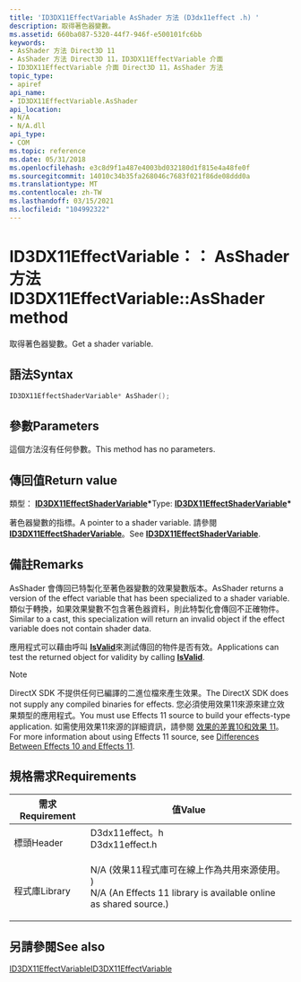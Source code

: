 ```yaml
---
title: 'ID3DX11EffectVariable AsShader 方法 (D3dx11effect .h) '
description: 取得著色器變數。
ms.assetid: 660ba087-5320-44f7-946f-e500101fc6bb
keywords:
- AsShader 方法 Direct3D 11
- AsShader 方法 Direct3D 11，ID3DX11EffectVariable 介面
- ID3DX11EffectVariable 介面 Direct3D 11，AsShader 方法
topic_type:
- apiref
api_name:
- ID3DX11EffectVariable.AsShader
api_location:
- N/A
- N/A.dll
api_type:
- COM
ms.topic: reference
ms.date: 05/31/2018
ms.openlocfilehash: e3c8d9f1a487e4003bd032180d1f815e4a48fe0f
ms.sourcegitcommit: 14010c34b35fa268046c7683f021f86de08ddd0a
ms.translationtype: MT
ms.contentlocale: zh-TW
ms.lasthandoff: 03/15/2021
ms.locfileid: "104992322"
---
```

# <a name="id3dx11effectvariableasshader-method"></a><span data-ttu-id="429d8-106">ID3DX11EffectVariable：： AsShader 方法</span><span class="sxs-lookup"><span data-stu-id="429d8-106">ID3DX11EffectVariable::AsShader method</span></span>

<span data-ttu-id="429d8-107">取得著色器變數。</span><span class="sxs-lookup"><span data-stu-id="429d8-107">Get a shader variable.</span></span>

## <a name="syntax"></a><span data-ttu-id="429d8-108">語法</span><span class="sxs-lookup"><span data-stu-id="429d8-108">Syntax</span></span>


```C++
ID3DX11EffectShaderVariable* AsShader();
```



## <a name="parameters"></a><span data-ttu-id="429d8-109">參數</span><span class="sxs-lookup"><span data-stu-id="429d8-109">Parameters</span></span>

<span data-ttu-id="429d8-110">這個方法沒有任何參數。</span><span class="sxs-lookup"><span data-stu-id="429d8-110">This method has no parameters.</span></span>

## <a name="return-value"></a><span data-ttu-id="429d8-111">傳回值</span><span class="sxs-lookup"><span data-stu-id="429d8-111">Return value</span></span>

<span data-ttu-id="429d8-112">類型： **[ **ID3DX11EffectShaderVariable**](id3dx11effectshadervariable.md)\***</span><span class="sxs-lookup"><span data-stu-id="429d8-112">Type: **[**ID3DX11EffectShaderVariable**](id3dx11effectshadervariable.md)\***</span></span>

<span data-ttu-id="429d8-113">著色器變數的指標。</span><span class="sxs-lookup"><span data-stu-id="429d8-113">A pointer to a shader variable.</span></span> <span data-ttu-id="429d8-114">請參閱 [**ID3DX11EffectShaderVariable**](id3dx11effectshadervariable.md)。</span><span class="sxs-lookup"><span data-stu-id="429d8-114">See [**ID3DX11EffectShaderVariable**](id3dx11effectshadervariable.md).</span></span>

## <a name="remarks"></a><span data-ttu-id="429d8-115">備註</span><span class="sxs-lookup"><span data-stu-id="429d8-115">Remarks</span></span>

<span data-ttu-id="429d8-116">AsShader 會傳回已特製化至著色器變數的效果變數版本。</span><span class="sxs-lookup"><span data-stu-id="429d8-116">AsShader returns a version of the effect variable that has been specialized to a shader variable.</span></span> <span data-ttu-id="429d8-117">類似于轉換，如果效果變數不包含著色器資料，則此特製化會傳回不正確物件。</span><span class="sxs-lookup"><span data-stu-id="429d8-117">Similar to a cast, this specialization will return an invalid object if the effect variable does not contain shader data.</span></span>

<span data-ttu-id="429d8-118">應用程式可以藉由呼叫 [**IsValid**](id3dx11effectvariable-isvalid.md)來測試傳回的物件是否有效。</span><span class="sxs-lookup"><span data-stu-id="429d8-118">Applications can test the returned object for validity by calling [**IsValid**](id3dx11effectvariable-isvalid.md).</span></span>

> [!Note]  
> <span data-ttu-id="429d8-119">DirectX SDK 不提供任何已編譯的二進位檔來產生效果。</span><span class="sxs-lookup"><span data-stu-id="429d8-119">The DirectX SDK does not supply any compiled binaries for effects.</span></span> <span data-ttu-id="429d8-120">您必須使用效果11來源來建立效果類型的應用程式。</span><span class="sxs-lookup"><span data-stu-id="429d8-120">You must use Effects 11 source to build your effects-type application.</span></span> <span data-ttu-id="429d8-121">如需使用效果11來源的詳細資訊，請參閱 [效果的差異10和效果 11](d3d11-graphics-programming-guide-effects-differences.md)。</span><span class="sxs-lookup"><span data-stu-id="429d8-121">For more information about using Effects 11 source, see [Differences Between Effects 10 and Effects 11](d3d11-graphics-programming-guide-effects-differences.md).</span></span>

 

## <a name="requirements"></a><span data-ttu-id="429d8-122">規格需求</span><span class="sxs-lookup"><span data-stu-id="429d8-122">Requirements</span></span>



| <span data-ttu-id="429d8-123">需求</span><span class="sxs-lookup"><span data-stu-id="429d8-123">Requirement</span></span> | <span data-ttu-id="429d8-124">值</span><span class="sxs-lookup"><span data-stu-id="429d8-124">Value</span></span> |
|--------------------|----------------------------------------------------------------------------------------------------------------------------------------------|
| <span data-ttu-id="429d8-125">標頭</span><span class="sxs-lookup"><span data-stu-id="429d8-125">Header</span></span><br/>  | <dl> <span data-ttu-id="429d8-126"><dt>D3dx11effect。h</dt></span><span class="sxs-lookup"><span data-stu-id="429d8-126"><dt>D3dx11effect.h</dt></span></span> </dl>                                                    |
| <span data-ttu-id="429d8-127">程式庫</span><span class="sxs-lookup"><span data-stu-id="429d8-127">Library</span></span><br/> | <dl> <span data-ttu-id="429d8-128"><dt>N/A (效果11程式庫可在線上作為共用來源使用。 ) </dt></span><span class="sxs-lookup"><span data-stu-id="429d8-128"><dt>N/A (An Effects 11 library is available online as shared source.)</dt></span></span> </dl> |



## <a name="see-also"></a><span data-ttu-id="429d8-129">另請參閱</span><span class="sxs-lookup"><span data-stu-id="429d8-129">See also</span></span>

<dl> <dt>

[<span data-ttu-id="429d8-130">ID3DX11EffectVariable</span><span class="sxs-lookup"><span data-stu-id="429d8-130">ID3DX11EffectVariable</span></span>](id3dx11effectvariable.md)
</dt> </dl>

 

 





